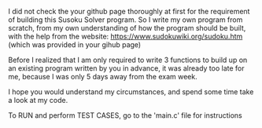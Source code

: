 I did not check the your github page thoroughly at first for the requirement of building this Susoku Solver program.
So I write my own program from scratch, from my own understanding of how the program should be built, with the help from the website: https://www.sudokuwiki.org/sudoku.htm (which was provided in your gihub page)

Before I realized that I am only required to write 3 functions to build up on an existing program written by you in advance, it was already too late for me, because I was only 5 days away from the exam week.

I hope you would understand my circumstances, and spend some time take a look at my code.

To RUN and perform TEST CASES, go to the 'main.c' file for instructions
